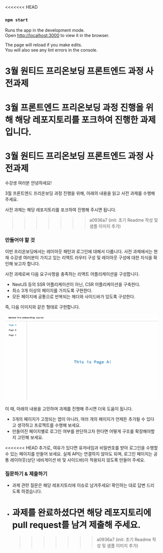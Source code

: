 <<<<<<< HEAD

### `npm start`

Runs the app in the development mode.\
Open [http://localhost:3000](http://localhost:3000) to view it in the browser.

The page will reload if you make edits.\
You will also see any lint errors in the console.

# 3월 원티드 프리온보딩 프론트엔드 과정 사전과제

# 3월 프론트엔드 프리온보딩 과정 진행을 위해 해당 레포지토리를 포크하여 진행한 과제입니다.

# 3월 원티드 프리온보딩 프론트엔드 과정 사전과제

수강생 여러분 안녕하세요!

3월 프론트엔드 프리온보딩 과정 진행을 위해, 아래의 내용을 읽고 사전 과제를 수행해 주세요.

사전 과제는 해당 레포지토리를 포크하여 진행해 주시면 됩니다.

> > > > > > > a0936a7 (init: 초기 Readme 작성 및 샘플 이미지 추가)

### 만들어야 할 것

이번 프리온보딩에서는 레이아웃 패턴과 로그인에 대해서 다룹니다. 사전 과제에서는 현재 수강생 여러분이 가지고 있는 리액트 라우터 구성 및 레이아웃 구성에 대한 지식을 확인해 보고자 합니다.

사전 과제로써 다음 요구사항을 충족하는 리액트 어플리케이션을 구성합니다.

- NextJS 등의 SSR 어플리케이션이 아닌, CSR 어플리케이션을 구축한다.
- 최소 3개 이상의 페이지를 가지도록 구현한다.
- 모든 페이지에 공통으로 반복되는 헤더와 사이드바가 있도록 구성한다.

즉, 다음 이미지와 같은 형태로 구현합니다.

![sample-image](./sample.jpg)

이 때, 아래의 내용을 고민하며 과제를 진행해 주시면 더욱 도움이 됩니다.

- 3개의 페이지가 고정되는 앱이 아니라, 여러 개의 페이지가 언제든 추가될 수 있다고 생각하고 프로젝트를 수행해 보세요.
- 만들어진 페이지별로 로그인 여부를 판단하고자 한다면 어떻게 구조를 확장해야할지 고민해 보세요.

<<<<<<< HEAD
추가로, 여유가 있다면 유저네임과 비밀번호를 받아 로그인을 수행할 수 있는 페이지를 만들어 보세요. 실제 API는 연결하지 않아도 되며, 로그인 페이지는 공통 레이아웃(상단 네비게이션 바 및 사이드바)이 적용되지 않도록 만들어 주세요.

### 질문하기 & 제출하기

- 과제 관련 질문은 해당 레포지토리에 이슈로 남겨주세요! 확인하는 대로 답변 드리도록 하겠습니다.
- # 과제를 완료하셨다면 해당 레포지토리에 pull request를 남겨 제출해 주세요.
  > > > > > > > a0936a7 (init: 초기 Readme 작성 및 샘플 이미지 추가)
